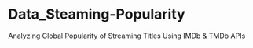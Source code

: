 # Data_Steaming-Popularity
Analyzing Global Popularity of Streaming Titles Using IMDb &amp; TMDb APIs
